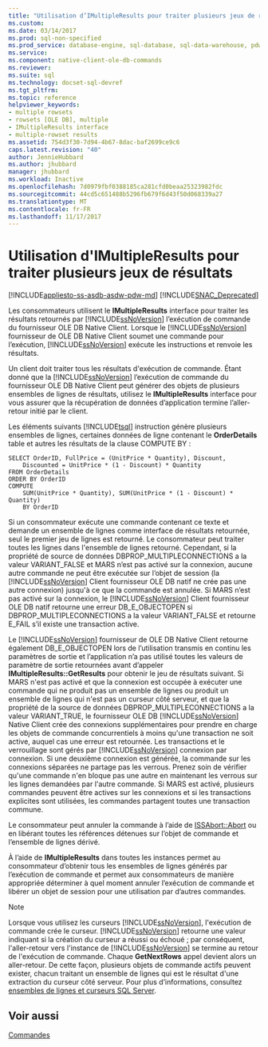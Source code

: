 ```yaml
---
title: "Utilisation d’IMultipleResults pour traiter plusieurs jeux de résultats | Documents Microsoft"
ms.custom: 
ms.date: 03/14/2017
ms.prod: sql-non-specified
ms.prod_service: database-engine, sql-database, sql-data-warehouse, pdw
ms.service: 
ms.component: native-client-ole-db-commands
ms.reviewer: 
ms.suite: sql
ms.technology: docset-sql-devref
ms.tgt_pltfrm: 
ms.topic: reference
helpviewer_keywords:
- multiple rowsets
- rowsets [OLE DB], multiple
- IMultipleResults interface
- multiple-rowset results
ms.assetid: 754d3f30-7d94-4b67-8dac-baf2699ce9c6
caps.latest.revision: "40"
author: JennieHubbard
ms.author: jhubbard
manager: jhubbard
ms.workload: Inactive
ms.openlocfilehash: 7d0979fbf0388185ca281cfd0beaa25323982fdc
ms.sourcegitcommit: 44cd5c651488b5296fb679f6d43f50d068339a27
ms.translationtype: MT
ms.contentlocale: fr-FR
ms.lasthandoff: 11/17/2017
---
```

# <a name="using-imultipleresults-to-process-multiple-result-sets"></a>Utilisation d'IMultipleResults pour traiter plusieurs jeux de résultats
[!INCLUDE[appliesto-ss-asdb-asdw-pdw-md](../../includes/appliesto-ss-asdb-asdw-pdw-md.md)]
[!INCLUDE[SNAC_Deprecated](../../includes/snac-deprecated.md)]

  Les consommateurs utilisent le **IMultipleResults** interface pour traiter les résultats retournés par [!INCLUDE[ssNoVersion](../../includes/ssnoversion-md.md)] l’exécution de commande du fournisseur OLE DB Native Client. Lorsque le [!INCLUDE[ssNoVersion](../../includes/ssnoversion-md.md)] fournisseur de OLE DB Native Client soumet une commande pour l’exécution, [!INCLUDE[ssNoVersion](../../includes/ssnoversion-md.md)] exécute les instructions et renvoie les résultats.  
  
 Un client doit traiter tous les résultats d'exécution de commande. Étant donné que la [!INCLUDE[ssNoVersion](../../includes/ssnoversion-md.md)] l’exécution de commande du fournisseur OLE DB Native Client peut générer des objets de plusieurs ensembles de lignes de résultats, utilisez le **IMultipleResults** interface pour vous assurer que la récupération de données d’application termine l’aller-retour initié par le client.  
  
 Les éléments suivants [!INCLUDE[tsql](../../includes/tsql-md.md)] instruction génère plusieurs ensembles de lignes, certaines données de ligne contenant le **OrderDetails** table et autres les résultats de la clause COMPUTE BY :  
  
```  
SELECT OrderID, FullPrice = (UnitPrice * Quantity), Discount,  
    Discounted = UnitPrice * (1 - Discount) * Quantity  
FROM OrderDetails  
ORDER BY OrderID  
COMPUTE  
    SUM(UnitPrice * Quantity), SUM(UnitPrice * (1 - Discount) * Quantity)  
    BY OrderID  
```  
  
 Si un consommateur exécute une commande contenant ce texte et demande un ensemble de lignes comme interface de résultats retournée, seul le premier jeu de lignes est retourné. Le consommateur peut traiter toutes les lignes dans l'ensemble de lignes retourné. Cependant, si la propriété de source de données DBPROP_MULTIPLECONNECTIONS a la valeur VARIANT_FALSE et MARS n’est pas activé sur la connexion, aucune autre commande ne peut être exécutée sur l’objet de session (la [!INCLUDE[ssNoVersion](../../includes/ssnoversion-md.md)] Client fournisseur OLE DB natif ne crée pas une autre connexion) jusqu'à ce que la commande est annulée. Si MARS n’est pas activé sur la connexion, le [!INCLUDE[ssNoVersion](../../includes/ssnoversion-md.md)] Client fournisseur OLE DB natif retourne une erreur DB_E_OBJECTOPEN si DBPROP_MULTIPLECONNECTIONS a la valeur VARIANT_FALSE et retourne E_FAIL s’il existe une transaction active.  
  
 Le [!INCLUDE[ssNoVersion](../../includes/ssnoversion-md.md)] fournisseur de OLE DB Native Client retourne également DB_E_OBJECTOPEN lors de l’utilisation transmis en continu les paramètres de sortie et l’application n’a pas utilisé toutes les valeurs de paramètre de sortie retournées avant d’appeler **IMultipleResults::GetResults** pour obtenir le jeu de résultats suivant. Si MARS n'est pas activé et que la connexion est occupée à exécuter une commande qui ne produit pas un ensemble de lignes ou produit un ensemble de lignes qui n'est pas un curseur côté serveur, et que la propriété de la source de données DBPROP_MULTIPLECONNECTIONS a la valeur VARIANT_TRUE, le fournisseur OLE DB [!INCLUDE[ssNoVersion](../../includes/ssnoversion-md.md)] Native Client crée des connexions supplémentaires pour prendre en charge les objets de commande concurrentiels à moins qu'une transaction ne soit active, auquel cas une erreur est retournée. Les transactions et le verrouillage sont gérés par [!INCLUDE[ssNoVersion](../../includes/ssnoversion-md.md)] connexion par connexion. Si une deuxième connexion est générée, la commande sur les connexions séparées ne partage pas les verrous. Prenez soin de vérifier qu'une commande n'en bloque pas une autre en maintenant les verrous sur les lignes demandées par l'autre commande. Si MARS est activé, plusieurs commandes peuvent être actives sur les connexions et si les transactions explicites sont utilisées, les commandes partagent toutes une transaction commune.  
  
 Le consommateur peut annuler la commande à l’aide de [ISSAbort::Abort](../../relational-databases/native-client-ole-db-interfaces/issabort-abort-ole-db.md) ou en libérant toutes les références détenues sur l’objet de commande et l’ensemble de lignes dérivé.  
  
 À l’aide de **IMultipleResults** dans toutes les instances permet au consommateur d’obtenir tous les ensembles de lignes générés par l’exécution de commande et permet aux consommateurs de manière appropriée déterminer à quel moment annuler l’exécution de commande et libérer un objet de session pour une utilisation par d’autres commandes.  
  
> [!NOTE]  
>  Lorsque vous utilisez les curseurs [!INCLUDE[ssNoVersion](../../includes/ssnoversion-md.md)], l'exécution de commande crée le curseur. [!INCLUDE[ssNoVersion](../../includes/ssnoversion-md.md)] retourne une valeur indiquant si la création du curseur a réussi ou échoué ; par conséquent, l'aller-retour vers l'instance de [!INCLUDE[ssNoVersion](../../includes/ssnoversion-md.md)] se termine au retour de l'exécution de commande. Chaque **GetNextRows** appel devient alors un aller-retour. De cette façon, plusieurs objets de commande actifs peuvent exister, chacun traitant un ensemble de lignes qui est le résultat d'une extraction du curseur côté serveur. Pour plus d’informations, consultez [ensembles de lignes et curseurs SQL Server](../../relational-databases/native-client-ole-db-rowsets/rowsets-and-sql-server-cursors.md).  
  
## <a name="see-also"></a>Voir aussi  
 [Commandes](../../relational-databases/native-client-ole-db-commands/commands.md)  
  
  
